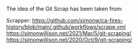 The idea of the Git Scrap has been taken from:

Scrapper: https://github.com/simonw/ca-fires-history/blob/main/.github/workflows/scrape.yml <br>
https://simonwillison.net/2021/Mar/5/git-scraping/ <br>
https://simonwillison.net/2020/Oct/9/git-scraping/ <br>
